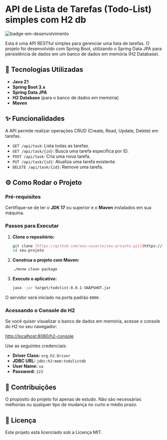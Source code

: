 # API de Lista de Tarefas (Todo-List) simples com H2 db

![badge-em-desenvolvimento](https://img.shields.io/badge/Status-Em%20Desenvolvimento-yellow)

Esta é uma API RESTful simples para gerenciar uma lista de tarefas. O projeto foi desenvolvido com Spring Boot, utilizando o Spring Data JPA para persistência de dados em um banco de dados em memória (H2 Database).

## 🚀 Tecnologias Utilizadas

* **Java 21**
* **Spring Boot 3.x**
* **Spring Data JPA**
* **H2 Database** (para o banco de dados em memória)
* **Maven**

## ✨ Funcionalidades

A API permite realizar operações CRUD (Create, Read, Update, Delete) em tarefas.

* `GET /api/task`: Lista todas as tarefas.
* `GET /api/task/{id}`: Busca uma tarefa específica por ID.
* `POST /api/task`: Cria uma nova tarefa.
* `PUT /api/task/{id}`: Atualiza uma tarefa existente.
* `DELETE /api/task/{id}`: Remove uma tarefa.

## ⚙️ Como Rodar o Projeto

### Pré-requisitos

Certifique-se de ter o **JDK 17** ou superior e o **Maven** instalados em sua máquina.

### Passos para Executar

1.  **Clone o repositório:**
    ```bash
    git clone [https://github.com/seu-usuario/seu-projeto.git](https://github.com/seu-usuario/seu-projeto.git)
    cd seu-projeto
    ```

2.  **Construa o projeto com Maven:**
    ```bash
    ./mvnw clean package
    ```

3.  **Execute o aplicativo:**
    ```bash
    java -jar target/todolist-0.0.1-SNAPSHOT.jar
    ```

O servidor será iniciado na porta padrão `8080`.

### Acessando o Console do H2

Se você quiser visualizar o banco de dados em memória, acesse o console do H2 no seu navegador:

[http://localhost:8080/h2-console](http://localhost:8080/h2-console)

Use as seguintes credenciais:
* **Driver Class:** `org.h2.Driver`
* **JDBC URL:** `jdbc:h2:mem:todolistdb`
* **User Name:** `sa`
* **Password:** `123`

## 🤝 Contribuições
O propósito do projeto foi apenas de estudo. Não são necessárias melhorias ou qualquer tipo de mudança no curto e médio prazo.

## 📄 Licença

Este projeto está licenciado sob a Licença MIT.
